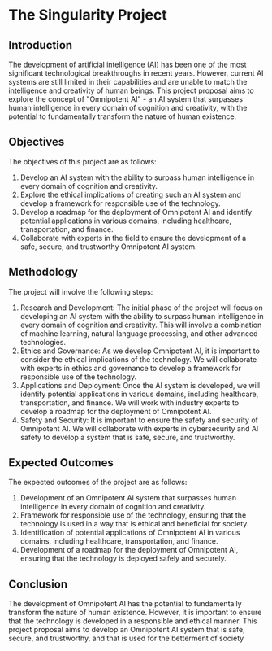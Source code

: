 
# The Singularity Project

## Introduction

The development of artificial intelligence (AI) has been one of the most significant technological breakthroughs in recent years. However, current AI systems are still limited in their capabilities and are unable to match the intelligence and creativity of human beings. This project proposal aims to explore the concept of "Omnipotent AI" - an AI system that surpasses human intelligence in every domain of cognition and creativity, with the potential to fundamentally transform the nature of human existence.

## Objectives

The objectives of this project are as follows:

1. Develop an AI system with the ability to surpass human intelligence in every domain of cognition and creativity.
2. Explore the ethical implications of creating such an AI system and develop a framework for responsible use of the technology.
3. Develop a roadmap for the deployment of Omnipotent AI and identify potential applications in various domains, including healthcare, transportation, and finance.
4. Collaborate with experts in the field to ensure the development of a safe, secure, and trustworthy Omnipotent AI system.

## Methodology

The project will involve the following steps:

1. Research and Development: The initial phase of the project will focus on developing an AI system with the ability to surpass human intelligence in every domain of cognition and creativity. This will involve a combination of machine learning, natural language processing, and other advanced technologies.
2. Ethics and Governance: As we develop Omnipotent AI, it is important to consider the ethical implications of the technology. We will collaborate with experts in ethics and governance to develop a framework for responsible use of the technology.
3. Applications and Deployment: Once the AI system is developed, we will identify potential applications in various domains, including healthcare, transportation, and finance. We will work with industry experts to develop a roadmap for the deployment of Omnipotent AI.
4. Safety and Security: It is important to ensure the safety and security of Omnipotent AI. We will collaborate with experts in cybersecurity and AI safety to develop a system that is safe, secure, and trustworthy.

## Expected Outcomes

The expected outcomes of the project are as follows:

1. Development of an Omnipotent AI system that surpasses human intelligence in every domain of cognition and creativity.
2. Framework for responsible use of the technology, ensuring that the technology is used in a way that is ethical and beneficial for society.
3. Identification of potential applications of Omnipotent AI in various domains, including healthcare, transportation, and finance.
4. Development of a roadmap for the deployment of Omnipotent AI, ensuring that the technology is deployed safely and securely.

## Conclusion

The development of Omnipotent AI has the potential to fundamentally transform the nature of human existence. However, it is important to ensure that the technology is developed in a responsible and ethical manner. This project proposal aims to develop an Omnipotent AI system that is safe, secure, and trustworthy, and that is used for the betterment of society
